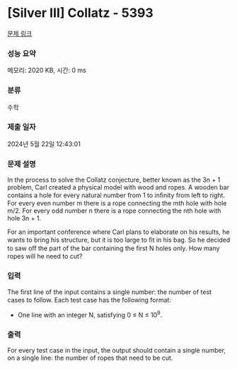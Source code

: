 # [Silver III] Collatz - 5393 

[문제 링크](https://www.acmicpc.net/problem/5393) 

### 성능 요약

메모리: 2020 KB, 시간: 0 ms

### 분류

수학

### 제출 일자

2024년 5월 22일 12:43:01

### 문제 설명

<p>In the process to solve the Collatz conjecture, better known as the 3n + 1 problem, Carl created a physical model with wood and ropes. A wooden bar contains a hole for every natural number from 1 to inﬁnity from left to right. For every even number m there is a rope connecting the mth hole with hole m/2. For every odd number n there is a rope connecting the nth hole with hole 3n + 1.</p>

<p>For an important conference where Carl plans to elaborate on his results, he wants to bring his structure, but it is too large to ﬁt in his bag. So he decided to saw oﬀ the part of the bar containing the ﬁrst N holes only. How many ropes will he need to cut?</p>

### 입력 

 <p>The ﬁrst line of the input contains a single number: the number of test cases to follow. Each test case has the following format:</p>

<ul>
	<li>One line with an integer N, satisfying 0 ≤ N ≤ 10<sup>9</sup>.</li>
</ul>

### 출력 

 <p>For every test case in the input, the output should contain a single number, on a single line: the number of ropes that need to be cut.</p>

